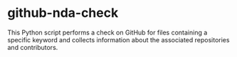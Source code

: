 # github-nda-check
This Python script performs a check on GitHub for files containing a specific keyword and collects information about the associated repositories and contributors.
